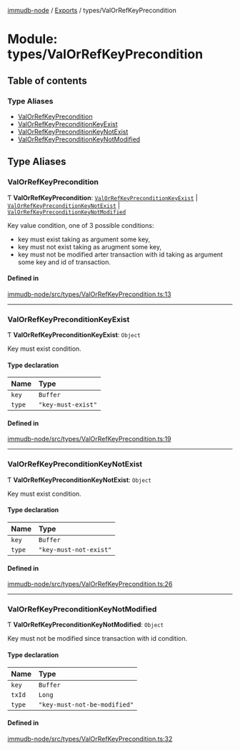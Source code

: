 [immudb-node](../README.md) / [Exports](../modules.md) / types/ValOrRefKeyPrecondition

# Module: types/ValOrRefKeyPrecondition

## Table of contents

### Type Aliases

- [ValOrRefKeyPrecondition](types_ValOrRefKeyPrecondition.md#valorrefkeyprecondition)
- [ValOrRefKeyPreconditionKeyExist](types_ValOrRefKeyPrecondition.md#valorrefkeypreconditionkeyexist)
- [ValOrRefKeyPreconditionKeyNotExist](types_ValOrRefKeyPrecondition.md#valorrefkeypreconditionkeynotexist)
- [ValOrRefKeyPreconditionKeyNotModified](types_ValOrRefKeyPrecondition.md#valorrefkeypreconditionkeynotmodified)

## Type Aliases

### ValOrRefKeyPrecondition

Ƭ **ValOrRefKeyPrecondition**: [`ValOrRefKeyPreconditionKeyExist`](types_ValOrRefKeyPrecondition.md#valorrefkeypreconditionkeyexist) \| [`ValOrRefKeyPreconditionKeyNotExist`](types_ValOrRefKeyPrecondition.md#valorrefkeypreconditionkeynotexist) \| [`ValOrRefKeyPreconditionKeyNotModified`](types_ValOrRefKeyPrecondition.md#valorrefkeypreconditionkeynotmodified)

Key value condition, one of 3 possible conditions:
- key must exist taking as argument some key,
- key must not exist taking as arugment some key,
- key must not be modified arter transaction with id taking as
  argument some key and id of transaction.

#### Defined in

[immudb-node/src/types/ValOrRefKeyPrecondition.ts:13](https://github.com/user3232/node-immu-db/blob/2e88686/immudb-node/src/types/ValOrRefKeyPrecondition.ts#L13)

___

### ValOrRefKeyPreconditionKeyExist

Ƭ **ValOrRefKeyPreconditionKeyExist**: `Object`

Key must exist condition.

#### Type declaration

| Name | Type |
| :------ | :------ |
| `key` | `Buffer` |
| `type` | ``"key-must-exist"`` |

#### Defined in

[immudb-node/src/types/ValOrRefKeyPrecondition.ts:19](https://github.com/user3232/node-immu-db/blob/2e88686/immudb-node/src/types/ValOrRefKeyPrecondition.ts#L19)

___

### ValOrRefKeyPreconditionKeyNotExist

Ƭ **ValOrRefKeyPreconditionKeyNotExist**: `Object`

Key must exist condition.

#### Type declaration

| Name | Type |
| :------ | :------ |
| `key` | `Buffer` |
| `type` | ``"key-must-not-exist"`` |

#### Defined in

[immudb-node/src/types/ValOrRefKeyPrecondition.ts:26](https://github.com/user3232/node-immu-db/blob/2e88686/immudb-node/src/types/ValOrRefKeyPrecondition.ts#L26)

___

### ValOrRefKeyPreconditionKeyNotModified

Ƭ **ValOrRefKeyPreconditionKeyNotModified**: `Object`

Key must not be modified since transaction with id condition.

#### Type declaration

| Name | Type |
| :------ | :------ |
| `key` | `Buffer` |
| `txId` | `Long` |
| `type` | ``"key-must-not-be-modified"`` |

#### Defined in

[immudb-node/src/types/ValOrRefKeyPrecondition.ts:32](https://github.com/user3232/node-immu-db/blob/2e88686/immudb-node/src/types/ValOrRefKeyPrecondition.ts#L32)

